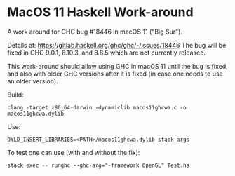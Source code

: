 # MacOS 11 Haskell Work-around

A work around for GHC bug #18446 in macOS 11 ("Big Sur").

Details at: https://gitlab.haskell.org/ghc/ghc/-/issues/18446
The bug will be fixed in GHC 9.0.1, 8.10.3, and 8.8.5 which are not currently released.

This work-around should allow using GHC in macOS 11 until the bug is fixed,
and also with older GHC versions after it is fixed (in case one needs to use an older version).

Build:

    clang -target x86_64-darwin -dynamiclib macos11ghcwa.c -o macos11ghcwa.dylib

Use:

    DYLD_INSERT_LIBRARIES=<PATH>/macos11ghcwa.dylib stack args

To test one can use (with and without the fix):

    stack exec -- runghc --ghc-arg="-framework OpenGL" Test.hs
